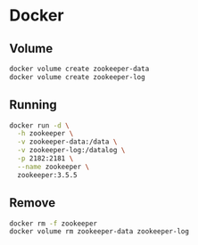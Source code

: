 # Docker

## Volume

```sh
docker volume create zookeeper-data
docker volume create zookeeper-log
```

## Running

```sh
docker run -d \
  -h zookeeper \
  -v zookeeper-data:/data \
  -v zookeeper-log:/datalog \
  -p 2182:2181 \
  --name zookeeper \
  zookeeper:3.5.5
```

## Remove

```sh
docker rm -f zookeeper
docker volume rm zookeeper-data zookeeper-log
```
